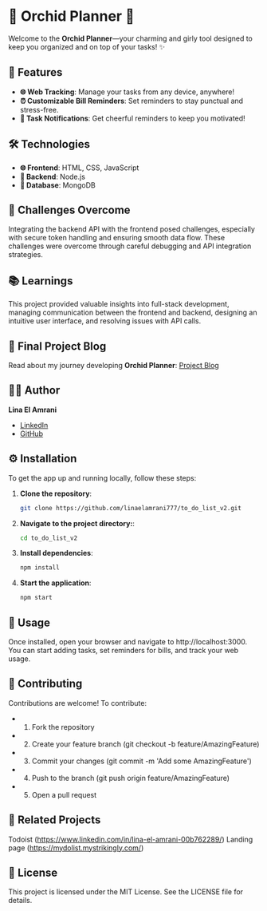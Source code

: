 # 🌸 Orchid Planner 🌸

Welcome to the **Orchid Planner**—your charming and girly tool designed to keep you organized and on top of your tasks! ✨

## 🌟 Features

- **🌐 Web Tracking**: Manage your tasks from any device, anywhere!
- **⏰ Customizable Bill Reminders**: Set reminders to stay punctual and stress-free.
- **🔔 Task Notifications**: Get cheerful reminders to keep you motivated!

## 🛠️ Technologies

- **🌐 Frontend**: HTML, CSS, JavaScript
- **🔧 Backend**: Node.js
- **💾 Database**: MongoDB

## 💪 Challenges Overcome

Integrating the backend API with the frontend posed challenges, especially with secure token handling and ensuring smooth data flow. These challenges were overcome through careful debugging and API integration strategies.

## 📚 Learnings

This project provided valuable insights into full-stack development, managing communication between the frontend and backend, designing an intuitive user interface, and resolving issues with API calls.

## 📄 Final Project Blog

Read about my journey developing **Orchid Planner**: [Project Blog]([link_to_blog_article](https://www.linkedin.com/posts/lina-el-amrani-00b762289_exciting-news-introducing-orchid-planner-activity-7239992519910989824-xTXd?utm_source=share&utm_medium=member_desktop))

## 👩‍💻 Author

**Lina El Amrani**  
- [LinkedIn](https://www.linkedin.com/in/lina-el-amrani-00b762289/) 
- [GitHub](https://github.com/linaelamrani777)

## ⚙️ Installation

To get the app up and running locally, follow these steps:

1. **Clone the repository**:
   ```bash
   git clone https://github.com/linaelamrani777/to_do_list_v2.git
     ```
2. **Navigate to the project directory:**:
      ```bash
      cd to_do_list_v2
     ```
3. **Install dependencies**:
    ```bash
    npm install
   ```
4. **Start the application**:
    ```bash
    npm start
    ```
## 📝 Usage
   Once installed, open your browser and navigate to http://localhost:3000. You can start adding tasks, set reminders for bills, and track your web usage.

## 🤝 Contributing
Contributions are welcome! To contribute:

- 1. Fork the repository
- 2. Create your feature branch (git checkout -b feature/AmazingFeature)
- 3. Commit your changes (git commit -m 'Add some AmazingFeature')
- 4. Push to the branch (git push origin feature/AmazingFeature)
- 5. Open a pull request

## 🔗 Related Projects
Todoist (https://www.linkedin.com/in/lina-el-amrani-00b762289/)
Landing page (https://mydolist.mystrikingly.com/)

## 📜 License

This project is licensed under the MIT License. See the LICENSE file for details.


